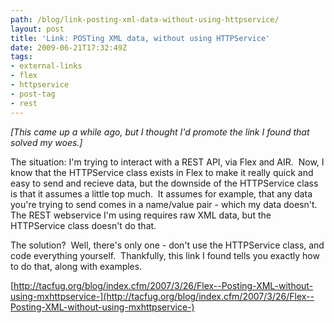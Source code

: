 ```yaml
---
path: /blog/link-posting-xml-data-without-using-httpservice/
layout: post
title: 'Link: POSTing XML data, without using HTTPService'
date: 2009-06-21T17:32:49Z
tags:
- external-links
- flex
- httpservice
- post-tag
- rest
---
```


_\[This came up a while ago, but I thought I'd promote the link I found that solved my woes.\]_

The situation: I'm trying to interact with a REST API, via Flex and AIR.  Now, I know that the HTTPService class exists in Flex to make it really quick and easy to send and recieve data, but the downside of the HTTPService class is that it assumes a little top much.  It assumes for example, that any data you're trying to send comes in a name/value pair - which my data doesn't. The REST webservice I'm using requires raw XML data, but the HTTPService class doesn't do that.

The solution?  Well, there's only one - don't use the HTTPService class, and code everything yourself.  Thankfully, this link I found tells you exactly how to do that, along with examples.

[http://tacfug.org/blog/index.cfm/2007/3/26/Flex--Posting-XML-without-using-mxhttpservice-](http://tacfug.org/blog/index.cfm/2007/3/26/Flex--Posting-XML-without-using-mxhttpservice-)